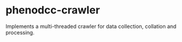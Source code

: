 phenodcc-crawler
================

Implements a multi-threaded crawler for data collection, collation and processing.
